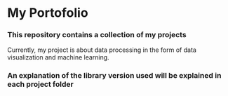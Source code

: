 ﻿# My Portofolio

### This repository contains a collection of my projects 
Currently, my project is about data processing in the form of data visualization and machine learning.

### An explanation of the library version used will be explained in each project folder

